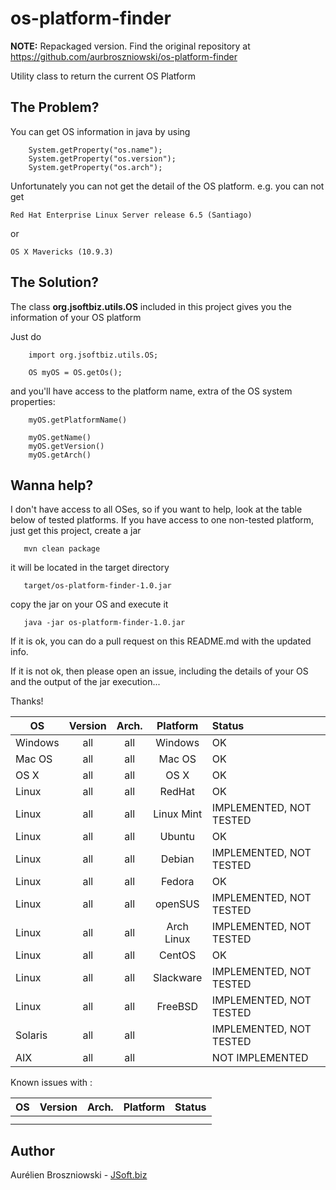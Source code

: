 os-platform-finder
==================

**NOTE:** Repackaged version. Find the original repository at https://github.com/aurbroszniowski/os-platform-finder

Utility class to return the current OS Platform

The Problem?
------------
You can get OS information in java by using

```
    System.getProperty("os.name");
    System.getProperty("os.version");
    System.getProperty("os.arch");
```

Unfortunately you can not get the detail of the OS platform.
e.g. you can not get
```
Red Hat Enterprise Linux Server release 6.5 (Santiago)
```
or
```
OS X Mavericks (10.9.3)
```

The Solution?
-------------
The class **org.jsoftbiz.utils.OS** included in this project gives you the information of your OS platform

Just do
```
    import org.jsoftbiz.utils.OS;
    
    OS myOS = OS.getOs();
```

and you'll have access to the platform name, extra of the OS system properties:
```
    myOS.getPlatformName()

    myOS.getName()
    myOS.getVersion()
    myOS.getArch()
```

Wanna help?
-----------
I don't have access to all OSes, so if you want to help, look at the table below of tested platforms.
If you have access to one non-tested platform, just get this project, create a jar
```
   mvn clean package
```

it will be located in the target directory
```
   target/os-platform-finder-1.0.jar
```

copy the jar on your OS and execute it

```
   java -jar os-platform-finder-1.0.jar
```

If it is ok, you can do a pull request on this README.md with the updated info.

If it is not ok, then please open an issue, including the details of your OS and the output of the jar execution...

Thanks!


| OS            | Version       | Arch.     | Platform      | Status                  |
| ------------- |:-------------:|:---------:|:-------------:|:----------------------- |
| Windows       | all           | all       | Windows       | OK                      |
| Mac OS        | all           | all       | Mac OS        | OK                      |
| OS X          | all           | all       | OS X          | OK                      |
| Linux         | all           | all       | RedHat        | OK                      |
| Linux         | all           | all       | Linux Mint    | IMPLEMENTED, NOT TESTED |
| Linux         | all           | all       | Ubuntu        | OK                      |
| Linux         | all           | all       | Debian        | IMPLEMENTED, NOT TESTED |
| Linux         | all           | all       | Fedora        | OK                      |
| Linux         | all           | all       | openSUS       | IMPLEMENTED, NOT TESTED |
| Linux         | all           | all       | Arch Linux    | IMPLEMENTED, NOT TESTED |
| Linux         | all           | all       | CentOS        | OK                      |
| Linux         | all           | all       | Slackware     | IMPLEMENTED, NOT TESTED |
| Linux         | all           | all       | FreeBSD       | IMPLEMENTED, NOT TESTED |
| Solaris       | all           | all       |               | IMPLEMENTED, NOT TESTED |
| AIX           | all           | all       |               | NOT IMPLEMENTED         |


Known issues with :

| OS            | Version       | Arch.     | Platform      | Status                  |
| ------------- |:-------------:|:---------:|:-------------:|:----------------------- |
|               |               |           |               |                         |
|               |               |           |               |                         |

Author
------
Aurélien Broszniowski  - [JSoft.biz](http://www.jsoft.biz)
